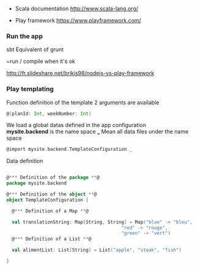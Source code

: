 ### 
* Scala documentation 
http://www.scala-lang.org/

* Play framework
https://www.playframework.com/

### Run the app 

sbt Equivalent of grunt

~run / compile when it's ok


http://fr.slideshare.net/brikis98/nodejs-vs-play-framework

### Play templating 

Function definition of the template
2 arguments are available
```scala
@(planId: Int, weekNumber: Int)
```

We load a global datas defined in the app configuration     
**mysite.backend** is the name space
**_** Mean all data files under the name space
```scala
@import mysite.backend.TemplateConfiguration._
```


Data definition 
```scala

@*** Definition of the package **@
package mysite.backend

@*** Definition of the object **@
object TemplateConfiguration {

  @*** Definition of a Map **@

  val translationString: Map[String, String] = Map("blue" -> "bleu",
                                          "red" -> "rouge",
                                          "green" -> "vert")
  @*** Definition of a List **@

  val alimentList: List[String] = List("apple", "steak", "fish")

}
```
